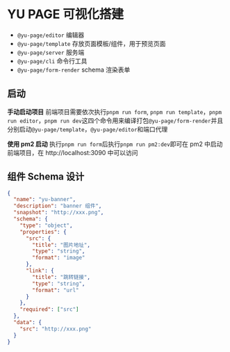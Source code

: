 # YU PAGE 可视化搭建

- `@yu-page/editor` 编辑器
- `@yu-page/template` 存放页面模板/组件，用于预览页面
- `@yu-page/server` 服务端
- `@yu-page/cli` 命令行工具
- `@yu-page/form-render` schema 渲染表单

## 启动

**手动启动项目**
前端项目需要依次执行`pnpm run form`, `pnpm run template`，`pnpm run editor`，`pnpm run dev`这四个命令用来编译打包`@yu-page/form-render`并且分别启动`@yu-page/template`，`@yu-page/editor`和端口代理

**使用 pm2 启动**
执行`pnpm run form`后执行`pnpm run pm2:dev`即可在 pm2 中启动前端项目，在 http://localhost:3090 中可以访问

## 组件 Schema 设计

```json
{
  "name": "yu-banner",
  "description": "banner 组件",
  "snapshot": "http://xxx.png",
  "schema": {
    "type": "object",
    "properties": {
      "src": {
        "title": "图片地址",
        "type": "string",
        "format": "image"
      },
      "link": {
        "title": "跳转链接",
        "type": "string",
        "format": "url"
      }
    },
    "required": ["src"]
  },
  "data": {
    "src": "http://xxx.png"
  }
}
```
